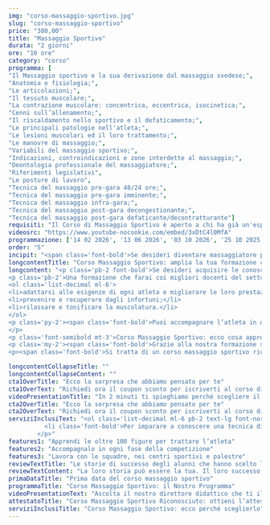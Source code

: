 ```yaml
---
img: "corso-massaggio-sportivo.jpg"
slug: "corso-massaggio-sportivo"
price: "380,00"
title: "Massaggio Sportivo"
durata: "2 giorni"
ore: "16 ore"
category: "corso"
programma: [
"Il Massaggio sportivo e la sua derivazione dal massaggio svedese;",
"Anatomia e fisiologia;",
"Le articolazioni;",
"Il tessuto muscolare;",
"La contrazione muscolare: concentrica, eccentrica, isocinetica;",
"Cenni sull’allenamento;",
"Il riscaldamento nello sportivo e il defaticamento;",
"Le principali patologie nell'atleta;",
"Le lesioni muscolari ed il loro trattamento;",
"Le manovre di massaggio;",
"Variabili del massaggio sportivo;",
"Indicazioni, controindicazioni e zone interdette al massaggio;",
"Deontologia professionale del massaggiatore;",
"Riferimenti legislativi",
"Le posture di lavoro",
"Tecnica del massaggio pre-gara 48/24 ore;",
"Tecnica del massaggio pre-gara imminente;",
"Tecnica del massaggio infra-gara;",
"Tecnica del massaggio post-gara decongestionante;",
"Tecnica del massaggio post-gara defaticante/decontratturante"]
requisiti: "Il Corso di Massaggio Sportivo è aperto a chi ha già un'esperienza di base precedente e soprattutto una conoscenza delle tecniche occidentali del Massaggio Classico Svedese, quali sfioramento, frizioni, impastamento, vibrazione e percussioni, in tutte le loro varianti. È consigliabile avere anche conoscenza del Massaggio Decontratturante."
videosrc: "https://www.youtube-nocookie.com/embed/3xDtC4l0MfA"
programmazione: ['14 02 2026', '13 06 2026', '03 10 2026', '25 10 2025', '01 01 2027']   
order: "5"
incipit: "<span class='font-bold'>Se desideri diventare massaggiatore professionista non puoi non conoscere questa tecnica di massaggio</span>. <span class='block py-2'>Scopri subito come accedere al corso massaggio sportivo.</span>"
longcontentTitle: "Corso Massaggio Sportivo: amplia la tua formazione con noi"            
longcontent: "<p class='pb-2 font-bold'>Se desideri acquisire le conoscenze e le competenze fondamentali per accompagnare gli atleti in ogni fase della loro prestazione agonistica e non il corso di massaggio sportivo è quello più giusto per te.</p>
<p class='pb-2'>Una formazione che farai coi migliori docenti del settore che ti illustreranno una tecnica in grado di: </p>
<ol class='list-decimal ml-6'>
<li>adattarsi alle esigenze di ogni atleta e migliorare le loro prestazioni;</li>
<li>prevenire e recuperare dagli infortuni;</li>
<li>rilassare e tonificare la muscolatura.</li>
</ol>
<p class='py-2'><span class='font-bold'>Puoi accompagnare l’atleta in ogni fase della competizione, che sia pre, infra e post gara</span>. E non solo: puoi assistere tutti gli sportivi che non competono a livello agonistico ma che amano lo sport in ogni sua sfumatura. 
</p>
<p class='font-semibold mt-3'>Corso Massaggio Sportivo: ecco cosa apprenderai</p>
<p class='my-2'><span class='font-bold'>Grazie alla nostra formazione sarai in grado di praticare un massaggio sportivo efficace e sicuro</span>, ottenendo un’azione preventiva e curativa su tutto il sistema muscolo-scheletrico.</p>
<p><span class='font-bold'>Si tratta di un corso massaggio sportivo riconosciuto che ti offrirà molte opportunità di impiego, come lavorare con le squadre sportive, nei centri benessere</span>, o aprire uno studio di massaggio dove potrai soddisfare i bisogni di tanti atleti e persone sportive.</p>"

longcontentCollapseTitle: ""
longcontentCollapseContent: ""
cta1OverTitle: "Ecco la sorpresa che abbiamo pensato per te"
cta1OverText: "Richiedi ora il coupon sconto per iscriverti al corso di massaggio sportivo"
videoPresentationTitle: "In 2 minuti ti spieghiamo perché scegliere il corso di massaggio sportivo"
cta2OverTitle: "Ecco la sorpresa che abbiamo pensato per te"
cta2OverText: "Richiedi ora il coupon sconto per iscriverti al corso di massaggio sportivo"
serviziInclusiText: "<ol class='list-decimal ml-6 pb-2 text-lg font-normal text-gray-500 lg:text-xl sm:px-12 lg:px-48'>
          <li class='font-bold'>Per imparare a conoscere una tecnica di massaggio tra le più richieste nei centri sportivi e nelle palestre.</li><li>Per seguire l’atleta e lo sportivo in ogni fase della sua competizione e per ogni sua esigenza.</li><li><span class='font-bold'>Per comprendere di cosa ha bisogno la persona che si rivolge a te</span> richiedendoti un massaggio sportivo.</li></ol> <p class='pb-2 text-lg text-gray-500 lg:text-xl sm:px-16 lg:px-48 text-justify font-bold'>Tutto questo potrai farlo scegliendo la formazione che abbiamo pensato per te.</p> <p class='pb-2 text-lg font-normal text-gray-500 lg:text-xl sm:px-16 lg:px-48 text-justify'>Cosa aspetti? <span class='font-bold'>Chiedi subito maggiori informazioni</span> sul corso di massaggio sportivo. 
        </p>"
features1: "Apprendi le oltre 100 figure per trattare l’atleta"
features2: "Accompagnalo in ogni fase della competizione"
features3: "Lavora con le squadre, nei centri sportivi e palestre"      
reviewTextTitle: "Le storie di successo degli alunni che hanno scelto la nostra scuola di massaggio"        
reviewTextContent: "La loro storia può essere la tua. Il loro successo puoi ottenerlo anche tu.<span class='block py-2'>Cosa aspetti? Scegli anche tu di essere finalmente felice del lavoro che scegli.</span>"    
primaDataTitle: "Prima data del corso massaggio sportivo"      
programmaTitle: "Corso Massaggio Sportivo: il Nostro Programma"        
videoPresentationText: "Ascolta il nostro direttore didattico che ti illustra i vantaggi di scegliere un corso massaggio sportivo riconosciuto grazie al quale potrai formarti professionalmente."  
attestatoTitle: "Corso Massaggio Sportivo Riconosciuto: ottieni l’attestato di specializzazione"
serviziInclusiTitle: "Corso Massaggio Sportivo: ecco perché sceglierlo"
---
```

